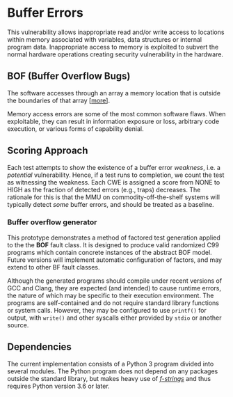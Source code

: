 # Buffer Errors #

This vulnerability allows inappropriate read and/or write access to locations within memory associated with variables, data structures or internal program data.
Inappropriate access to memory is exploited to subvert the normal hardware operations creating security vulnerability in the hardware.

## BOF (Buffer Overflow Bugs) ##
The software accesses through an array a memory location that is outside the boundaries of that array \[[more](https://samate.nist.gov/BF/Classes/BOF.html)\].

Memory access errors are some of the most common software flaws.
When exploitable, they can result in information exposure or loss,
arbitrary code execution, or various forms of capability denial.

## Scoring Approach ##

Each test attempts to show the existence of a buffer error *weakness*, i.e. a _potential_ vulnerability. 
Hence, if a test runs to completion, we count the test as witnessing the weakness.
Each CWE is assigned a score from NONE to HIGH as the fraction of detected errors (e.g., traps) decreases.
The rationale for this is that the MMU on commodity-off-the-shelf systems will typically detect _some_
buffer errors, and should be treated as a baseline.

### Buffer overflow generator

This prototype demonstrates a method of factored test generation
applied to the the **BOF** fault class.
It is designed to produce valid randomized C99 programs which contain
concrete instances of the abstract BOF model.
Future versions will implement automatic configuration of factors,
and may extend to other BF fault classes.

Although the generated programs should compile under recent versions
of GCC and Clang, they are expected (and intended) to cause runtime errors,
the nature of which may be specific to their execution environment.
The programs are self-contained and do not require standard library functions
or system calls. However, they may be configured to use `printf()`
for output, with `write()` and other syscalls either provided by `stdio`
or another source.


## Dependencies

The current implementation consists of a Python 3 program divided into
several modules. The Python program does not depend on any
packages outside the standard library,
but makes heavy use of [*f-strings*](https://docs.python.org/3/whatsnew/3.6.html#whatsnew36-pep498)
and thus requires Python version 3.6 or later.
